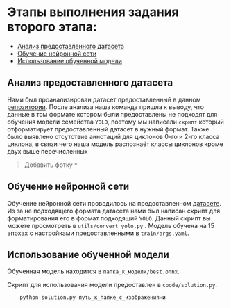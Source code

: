 # Этапы выполнения задания второго этапа:
- [Анализ предоставленного датасета](#анализ-предоставленного-датасета)
- [Обучение нейронной сети](#обучение-нейронной-сети)
- [Использование обученной модели](#использование-обученной-модели)

## Анализ предоставленного датасета
Нами был проанализирован датасет предоставленный в данном [репозитории](https://github.com/academy21/TC-Satellite-DataSet/tree/main).
После анализа наша команда пришла к выводу, что данные в том формате котором были предоставлены не подходят для обучения модели семейства `YOLO`, поэтому мы написали `скрипт` который отформатирует предоставленный датасет в нужный формат.
Также было выявлено отсутствие аннотаций для циклонов 0-го и 2-го класса циклона, в связи чего наша модель распознаёт классы циклонов кроме двух выше перечисленных
![]()
> Добавить фотку ^

## Обучение нейронной сети

Обучение нейронной сети проводилось на предоставленном [датасете](https://github.com/academy21/TC-Satellite-DataSet/tree/main).
Из за не подходящего формата датасета нами был написан скрипт для форматирования его в формат подходящий `YOLO`. Данный скрипт вы можете просмотреть в `utils/convert_yolo.py` .
Модель обучена на 15 эпохах  с настройками предоставленными в `train/args.yaml`.

## Использование обученной модели
Обученная модель находится в `папка_к_модели/best.onnx`.

Скрипт для использования модели предоставлен в `coode/solution.py`.
```python
	python solution.py путь_к_папке_с_изображениями 
 ```
